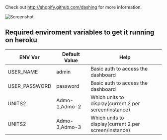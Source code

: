 Check out http://shopify.github.com/dashing for more information.

![Screenshot](https://bitbucket.org/fireid/admo-dashboard/raw/master/docs/screenshot.png "Screenshot")



Required enviroment variables to get it running on heroku
--------

|ENV Var      | Default Value | Help      |
|-------------|---------------|-----------|
|USER_NAME    | admin         | Basic auth to access the dashboard |
|USER_PASSWORD| password      | Basic auth to access the dashboard |
|UNITS2       | Admo-1,Admo-2 | Which units to display(current 2 per screen/instance) |
|UNITS2       | Admo-3,Admo-3 | Which units to display(current 2 per screen/instance) |

